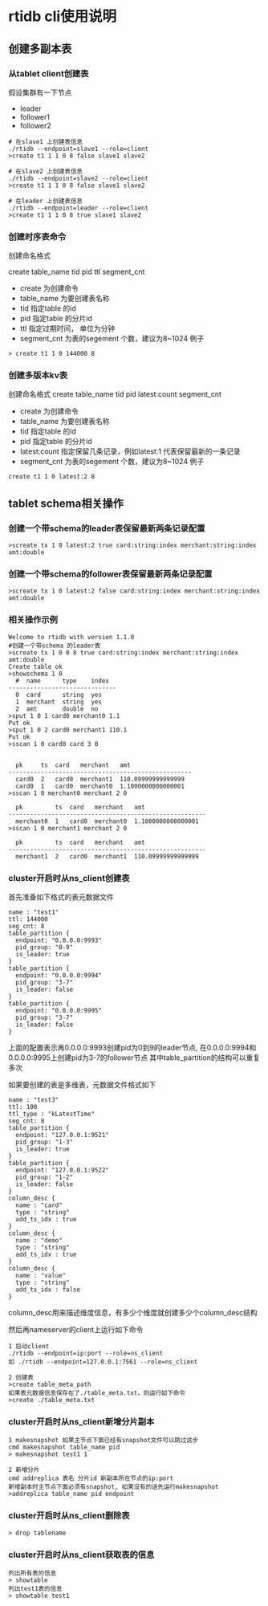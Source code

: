 # rtidb cli使用说明


## 创建多副本表

### 从tablet client创建表

假设集群有一下节点
* leader
* follower1
* follower2

```
# 在slave1 上创建表信息
./rtidb --endpoint=slave1 --role=client
>create t1 1 1 0 8 false slave1 slave2

# 在slave2 上创建表信息
./rtidb --endpoint=slave2 --role=client
>create t1 1 1 0 8 false slave1 slave2

# 在leader 上创建表信息
./rtidb --endpoint=leader --role=client
>create t1 1 1 0 8 true slave1 slave2

```

### 创建时序表命令

创建命名格式

create table_name tid pid ttl segment_cnt
* create 为创建命令
* table_name 为要创建表名称
* tid 指定table 的id
* pid 指定table 的分片id
* ttl 指定过期时间， 单位为分钟
* segment_cnt 为表的segement 个数，建议为8~1024
例子
```
> create t1 1 0 144000 8
```

### 创建多版本kv表

创建命名格式
create table_name tid pid latest:count segment_cnt
* create 为创建命令
* table_name 为要创建表名称
* tid 指定table 的id
* pid 指定table 的分片id
* latest:count 指定保留几条记录，例如latest:1 代表保留最新的一条记录
* segment_cnt 为表的segement 个数，建议为8~1024
例子
```
create t1 1 0 latest:2 8
```

## tablet schema相关操作

### 创建一个带schema的leader表保留最新两条记录配置

```
>screate tx 1 0 latest:2 true card:string:index merchant:string:index amt:double
```

### 创建一个带schema的follower表保留最新两条记录配置

```
>screate tx 1 0 latest:2 false card:string:index merchant:string:index amt:double
```

### 相关操作示例

```
Welcome to rtidb with version 1.1.0
#创建一个带schema 的leader表
>screate tx 1 0 0 8 true card:string:index merchant:string:index amt:double
Create table ok
>showschema 1 0
  #  name      type    index
------------------------------
  0  card      string  yes
  1  merchant  string  yes
  2  amt       double  no
>sput 1 0 1 card0 merchant0 1.1
Put ok
>sput 1 0 2 card0 merchant1 110.1
Put ok
>sscan 1 0 card0 card 3 0


  pk     ts  card   merchant   amt
---------------------------------------------------
  card0  2   card0  merchant1  110.09999999999999
  card0  1   card0  merchant0  1.1000000000000001
>sscan 1 0 merchant0 merchant 2 0

  pk         ts  card   merchant   amt
-------------------------------------------------------
  merchant0  1   card0  merchant0  1.1000000000000001
>sscan 1 0 merchant1 merchant 2 0

  pk         ts  card   merchant   amt
-------------------------------------------------------
  merchant1  2   card0  merchant1  110.09999999999999
```

### cluster开启时从ns_client创建表

首先准备如下格式的表元数据文件
```
name : "test1"
ttl: 144000
seg_cnt: 8
table_partition {
  endpoint: "0.0.0.0:9993"
  pid_group: "0-9"
  is_leader: true
}
table_partition {
  endpoint: "0.0.0.0:9994"
  pid_group: "3-7"
  is_leader: false 
}
table_partition {
  endpoint: "0.0.0.0:9995"
  pid_group: "3-7"
  is_leader: false 
}

```
上面的配置表示再0.0.0.0:9993创建pid为0到9的leader节点, 在0.0.0.0:9994和0.0.0.0:9995上创建pid为3-7的follower节点
其中table_partition的结构可以重复多次

如果要创建的表是多维表，元数据文件格式如下
```
name : "test3"
ttl: 100
ttl_type : "kLatestTime"
seg_cnt: 8
table_partition {
  endpoint: "127.0.0.1:9521"
  pid_group: "1-3"
  is_leader: true
}
table_partition {
  endpoint: "127.0.0.1:9522"
  pid_group: "1-2"
  is_leader: false
}
column_desc {
  name : "card"
  type : "string"
  add_ts_idx : true
}
column_desc {
  name : "demo"
  type : "string"
  add_ts_idx : true
}
column_desc {
  name : "value"
  type : "string"
  add_ts_idx : false
}
```
column_desc用来描述维度信息，有多少个维度就创建多少个column_desc结构

然后再nameserver的client上运行如下命令

```
1 启动client
./rtidb --endpoint=ip:port --role=ns_client
如 ./rtidb --endpoint=127.0.0.1:7561 --role=ns_client

2 创建表
>create table_meta_path
如果表元数据信息保存在了./table_meta.txt，则运行如下命令
>create ./table_meta.txt
```

### cluster开启时从ns_client新增分片副本

```
1 makesnapshot 如果主节点下面已经有snapshot文件可以跳过这步
cmd makesnapshot table_name pid
> makesnapshot test1 1

2 新增分片
cmd addreplica 表名 分片id 新副本所在节点的ip:port
新增副本时主节点下面必须有snapshot, 如果没有的话先运行makesnapshot
>addreplica table_name pid endpoint

```

### cluster开启时从ns_client删除表

```
> drop tablename
```

### cluster开启时从ns_client获取表的信息

```
列出所有表的信息
> showtable
列出test1表的信息
> showtable test1
```
